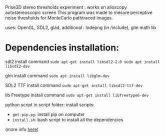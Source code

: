 Prise3D stereo thresholds experiment : works on alioscopy autostereoscopic screen
This program was made to mesure perceptive noise thresholds for MonteCarlo pathtraced images.

uses: OpenGL, SDL2, glad,
additional : lodepng (in /include), glm math lib

# Dependencies installation:

sdl2 install command
``sudo apt-get install libsdl2-2.0
sudo apt install libsdl2-dev``

glm install command
``sudo apt install libglm-dev``

SDL2 TTF install command
``sudo apt-get install libsdl2-ttf-dev``

lib Freetype install command
``sudo apt-get install libfreetype6-dev``

python script in script folder:
install scripts:
* ```get-pip.py```: install pip on computer
* ```install.sh```: bash script to install all the dependencies

(more info [here](https://github.com/QuentinHuan/Prise3D_StereoThreshold/tree/main/DataProcessing))
